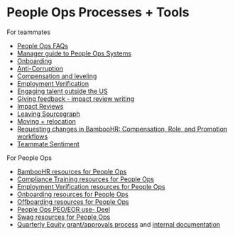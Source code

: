 # People Ops Processes + Tools

For teammates

- [People Ops FAQs](../tools/people-ops-faqs.md)
- [Manager guide to People Ops Systems](../tools/manager-guide.md)
- [Onboarding](onboarding.md)
- [Anti-Corruption](anti-corruption.md)
- [Compensation and leveling](compensation-and-leveling/index.md)
- [Employment Verification](employment_verification.md)
- [Engaging talent outside the US](how-we-engage-talent-outside-the-us/index.md)
- [Giving feedback - impact review writing](giving-feedback.md)
- [Impact Reviews](teammate-sentiment/impact-reviews/index.md)
- [Leaving Sourcegraph](leaving.md)
- [Moving + relocation](moving.md)
- [Requesting changes in BambooHR: Compensation, Role, and Promotion workflows](compensation-and-leveling/compensation-role-changes.md)
- [Teammate Sentiment](teammate-sentiment/index.md)

For People Ops

- [BambooHR resources for People Ops](../tools/bamboohr.md)
- [Compliance Training resources for People Ops](../tools/internal-compliance.md)
- [Employment Verification resources for People Ops](../tools/internal-employment-verification.md)
- [Onboarding resources for People Ops](../tools/internal-onboarding.md)
- [Offboarding resources for People Ops](../tools/internal-offboarding.md)
- [People Ops PEO/EOR use- Deel](../tools/peo.md)
- [Swag resources for People Ops](../tools/internal-swag.md)
- [Quarterly Equity grant/approvals process](compensation-and-leveling/equity-internal.md#board-approval-process) and [internal documentation](https://docs.google.com/document/d/1W_rpuSFhem1Mf1uoKDt-HrUBU-fhdEkGssWqx4qIIQw/edit#heading=h.r7q2r0unofbt)
